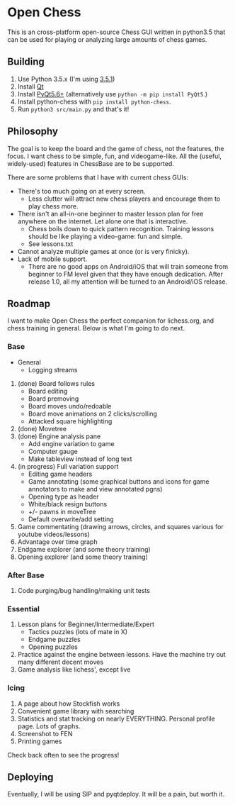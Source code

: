 # Open Chess
This is an cross-platform open-source Chess GUI written in python3.5 that can be used for playing or analyzing large amounts of chess games.
## Building
1. Use Python 3.5.x (I'm using [3.5.1](https://www.python.org/downloads/release/python-351/))
2. Install [Qt](https://www.qt.io/download-open-source/)
3. Install [PyQt5.6+](https://www.riverbankcomputing.com/software/pyqt/download5) (alternatively use `python -m pip install PyQt5`.)
4. Install python-chess with `pip install python-chess`.
5. Run `python3 src/main.py` and that's it!

## Philosophy
The goal is to keep the board and the game of chess, not the features, the focus. I want chess to be simple, fun, and videogame-like. All the (useful, widely-used) features in ChessBase are to be supported.

There are some problems that I have with current chess GUIs:
- There's too much going on at every screen.
    - Less clutter will attract new chess players and encourage them to play chess more.
- There isn't an all-in-one beginner to master lesson plan for free anywhere on the internet. Let alone one that is interactive.
    - Chess boils down to quick pattern recognition. Training lessons should be like playing a video-game: fun and simple.
    - See lessons.txt
- Cannot analyze multiple games at once (or is very finicky).
- Lack of mobile support.
    - There are no good apps on Android/iOS that will train someone from beginner to FM level given that they have enough dedication. After release 1.0, all my attention will be turned to an Android/iOS release.

## Roadmap
I want to make Open Chess the perfect companion for lichess.org, and chess training in general. Below is what I'm going to do next.

### Base
- General
	- Logging streams
1. (done) Board follows rules
	- Board editing
	- Board premoving
	- Board moves undo/redoable
	- Board move animations on 2 clicks/scrolling
	- Attacked square highlighting
2. (done) Movetree
3. (done) Engine analysis pane
	- Add engine variation to game
	- Computer gauge
	- Make tableview instead of long text
4. (in progress) Full variation support
	- Editing game headers
	- Game annotating (some graphical buttons and icons for game annotators to make and view annotated pgns)
	- Opening type as header
	- White/black resign buttons
	- +/- pawns in moveTree
	- Default overwrite/add setting
5. Game commentating (drawing arrows, circles, and squares various for youtube videos/lessons)
6. Advantage over time graph
7. Endgame explorer (and some theory training)
8. Opening explorer (and some theory training)

### After Base
1. Code purging/bug handling/making unit tests

### Essential
1. Lesson plans for Beginner/Intermediate/Expert
	- Tactics puzzles (lots of mate in X)
	- Endgame puzzles
	- Opening puzzles
2. Practice against the engine between lessons. Have the machine try out many different decent moves
3. Game analysis like lichess', except live

### Icing
1. A page about how Stockfish works
2. Convenient game library with searching
3. Statistics and stat tracking on nearly EVERYTHING. Personal profile page. Lots of graphs.
4. Screenshot to FEN
5. Printing games


Check back often to see the progress!

## Deploying
Eventually, I will be using SIP and pyqtdeploy. It will be a pain, but worth it.
